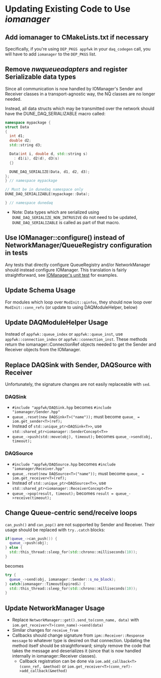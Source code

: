 # Updating Existing Code to Use _iomanager_

## Add iomanager to CMakeLists.txt if necessary

Specifically, if you're using `DEP_PKGS appfwk` in your `daq_codegen` call, you will have to add `iomanager` to the `DEP_PKGS` list.

## Remove _nwqueueadapters_ and register Serializable data types

Since all communication is now handled by IOManager's Sender and Receiver classes in a transport-agnostic way, the NQ classes are no longer needed.

Instead, all data structs which may be transmitted over the network should have the DUNE_DAQ_SERIALIZABLE macro called:

```CPP
namespace mypackage {
struct Data
{
  int d1;
  double d2;
  std::string d3;

  Data(int i, double d, std::string s)
    : d1(i), d2(d), d3(s)
  {}

  DUNE_DAQ_SERIALIZE(Data, d1, d2, d3);
};
} // namespace mypackage

// Must be in dunedaq namespace only
DUNE_DAQ_SERIALIZABLE(mypackage::Data);

} // namespace dunedaq
```

* Note: Data types which are serialized using `DUNE_DAQ_SERIALIZE_NON_INTRUSIVE` do not need to be updated, `DUNE_DAQ_SERIALIZABLE` is called as part of that macro.

## Use IOManager::configure() instead of NetworkManager/QueueRegistry configuration in tests

Any tests that directly configure QueueRegistry and/or NetworkManager should instead configure IOManager. This translation is fairly straightforward, see [IOManager's unit test](https://github.com/DUNE-DAQ/iomanager/blob/f3a9eefe75811984b4b0864511e1ce61537ff342/unittest/IOManager_test.cxx#L117) for examples.

## Update Schema Usage

For modules which loop over `ModInit::qinfos`, they should now loop over `ModInit::conn_refs` (or update to using DAQModuleHelper, below)

## Update DAQModuleHelper Usage

Instead of `appfwk::queue_index` or `appfwk::queue_inst`, use `appfwk::connection_index` or `appfwk::connection_inst`. These methods return the iomanager::ConnectionRef objects needed to get the Sender and Receiver objects from the IOManager.

## Replace DAQSink with Sender, DAQSource with Receiver

Unfortunately, the signature changes are not easily replaceable with `sed`. 

### DAQSink

* `#include "appfwk/DAQSink.hpp` becomes `#include "iomanager/Sender.hpp"`
* `queue_.reset(new DAQSink<T>("name"));` must become `queue_ = iom.get_sender<T>(ref);`
* Instead of `std::unique_ptr<DAQSink<T>>`, use `std::shared_ptr<iomanager::SenderConcept<T>>`
* `queue_->push(std::move(obj), timeout);` becomes `queue_->send(obj, timeout);`

### DAQSource

* `#include "appfwk/DAQSource.hpp` becomes `#include "iomanager/Receiver.hpp"`
* `queue_.reset(new DAQSource<T>("name"));` must become `queue_ = iom.get_receiver<T>(ref);`
* Instead of `std::unique_ptr<DAQSource<T>>`, use `std::shared_ptr<iomanager::ReceiverConcept<T>>`
* `queue_->pop(result, timeout);` becomes `result = queue_->receive(timeout);`

## Change Queue-centric send/receive loops

`can_push()` and `can_pop()` are not supported by Sender and Receiver. Their usage should be replaced with `try..catch` blocks:
```CPP
if(queue_->can_push()) {
  queue_->push(obj);
} else {
  std::this_thread::sleep_for(std::chrono::milliseconds(10));
}
```
becomes
```CPP
try {
  queue_->send(obj, iomanager::Sender::s_no_block);
} catch(iomanager::TimeoutExpired&) {
  std::this_thread::sleep_for(std::chrono::milliseconds(10));
}
```

## Update NetworkManager Usage

* Replace `NetworkManager::get().send_to(conn_name, data)` with `iom.get_receiver<T>(conn_name)->send(data)`
* Similar changes for `receive_from`
* Callbacks should change signature from `ipm::Receiver::Response message` to whatever type is desired on that connection. Updating the method itself should be straightforward; simply remove the code that takes the message and deserializes it (since that is now handled internally in iomanager::Receiver classes).
  * Callback registration can be done via `iom.add_callback<T>(conn_ref, &method)` or `iom.get_receiver<T>(conn_ref)->add_callback(&method)`
